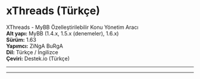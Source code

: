 xThreads (Türkçe)
===============

XThreads - MyBB Özelleştirilebilir Konu Yönetim Aracı <br>
<b>Alt yapı:</b> MyBB (1.4.x, 1.5.x (denemeler), 1.6.x) <br>
<b>Sürüm:</b> 1.63 <br>
<b>Yapımcı:</b> ZiNgA BuRgA <br>
<b>Dil:</b> Türkçe / İngilizce <br>
<b>Çeviri:</b> Destek.io (Türkçe) <br>

----------------
----------------



